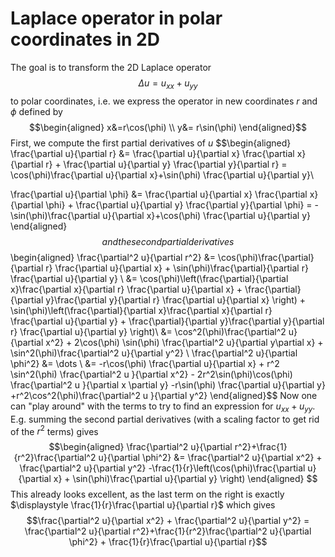 # Laplace operator in polar coordinates in 2D


The goal is to transform the 2D Laplace operator
$$\Delta u = u_{xx}+u_{yy}$$
to polar coordinates, i.e. we express the operator in new coordinates $r$ and $\phi$ defined by
$$\begin{aligned}
x&=r\cos(\phi) \\ y&= r\sin(\phi)
\end{aligned}$$
First, we compute the first partial derivatives of $u$
$$\begin{aligned}
\frac{\partial u}{\partial r} &= \frac{\partial u}{\partial x} \frac{\partial x}{\partial r} + \frac{\partial u}{\partial y} \frac{\partial y}{\partial r} = \cos(\phi)\frac{\partial u}{\partial x}+\sin(\phi) \frac{\partial u}{\partial y}\\

\frac{\partial u}{\partial \phi} &= \frac{\partial u}{\partial x} \frac{\partial x}{\partial \phi} + \frac{\partial u}{\partial y} \frac{\partial y}{\partial \phi} = -\sin(\phi)\frac{\partial u}{\partial x}+\cos(\phi) \frac{\partial u}{\partial y}
\end{aligned}$$
and the second partial derivatives
$$\begin{aligned}
\frac{\partial^2 u}{\partial r^2} &= \cos(\phi)\frac{\partial}{\partial r} \frac{\partial u}{\partial x} + \sin(\phi)\frac{\partial}{\partial r} \frac{\partial u}{\partial y} \\ 
&= \cos(\phi)\left(\frac{\partial}{\partial x}\frac{\partial x}{\partial r} \frac{\partial u}{\partial x} + \frac{\partial}{\partial y}\frac{\partial y}{\partial r} \frac{\partial u}{\partial x} \right) + \sin(\phi)\left(\frac{\partial}{\partial x}\frac{\partial x}{\partial r} \frac{\partial u}{\partial y} + \frac{\partial}{\partial y}\frac{\partial y}{\partial r} \frac{\partial u}{\partial y} \right)\\
&= \cos^2(\phi)\frac{\partial^2 u}{\partial x^2} + 2\cos(\phi) \sin(\phi) \frac{\partial^2 u}{\partial y\partial x} + \sin^2(\phi)\frac{\partial^2 u}{\partial y^2} \\
\frac{\partial^2 u}{\partial \phi^2} &= \dots \\
&= -r\cos(\phi) \frac{\partial u}{\partial x} + r^2 \sin^2(\phi) \frac{\partial^2 u }{\partial x^2} - 2r^2\sin(\phi)\cos(\phi) \frac{\partial^2 u }{\partial x \partial y} -r\sin(\phi) \frac{\partial u}{\partial y} +r^2\cos^2(\phi)\frac{\partial^2 u }{\partial y^2}
\end{aligned}$$
Now one can "play around" with the terms to try to find an expression for $u_{xx}+u_{yy}$. E.g. summing the second partial derivatives (with a scaling factor to get rid of the $r^2$ terms) gives
$$\begin{aligned}
\frac{\partial^2 u}{\partial r^2}+\frac{1}{r^2}\frac{\partial^2 u}{\partial \phi^2} &= \frac{\partial^2 u}{\partial x^2} + \frac{\partial^2 u}{\partial y^2} -\frac{1}{r}\left(\cos(\phi)\frac{\partial u}{\partial x} + \sin(\phi)\frac{\partial u}{\partial y} \right) 
\end{aligned} $$
This already looks excellent, as the last term on the right is exactly $\displaystyle \frac{1}{r}\frac{\partial u}{\partial r}$ which gives
$$\frac{\partial^2 u}{\partial x^2} + \frac{\partial^2 u}{\partial y^2} = \frac{\partial^2 u}{\partial r^2}+\frac{1}{r^2}\frac{\partial^2 u}{\partial \phi^2} + \frac{1}{r}\frac{\partial u}{\partial r}$$

